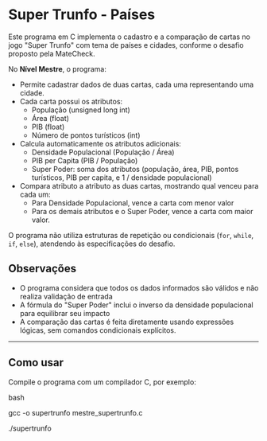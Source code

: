 # Super Trunfo - Países

Este programa em C implementa o cadastro e a comparação de cartas no jogo "Super Trunfo" com tema de países e cidades, conforme o desafio proposto pela MateCheck.

No **Nível Mestre**, o programa:

- Permite cadastrar dados de duas cartas, cada uma representando uma cidade.
- Cada carta possui os atributos:
  - População (unsigned long int)
  - Área (float)
  - PIB (float)
  - Número de pontos turísticos (int)
- Calcula automaticamente os atributos adicionais:
  - Densidade Populacional (População / Área)
  - PIB per Capita (PIB / População)
  - Super Poder: soma dos atributos (população, área, PIB, pontos turísticos, PIB per capita, e 1 / densidade populacional)
- Compara atributo a atributo as duas cartas, mostrando qual venceu para cada um:
  - Para Densidade Populacional, vence a carta com menor valor
  - Para os demais atributos e o Super Poder, vence a carta com maior valor.

O programa não utiliza estruturas de repetição ou condicionais (`for`, `while`, `if`, `else`), atendendo às especificações do desafio.

## Observações
- O programa considera que todos os dados informados são válidos e não realiza validação de entrada
- A fórmula do "Super Poder" inclui o inverso da densidade populacional para equilibrar seu impacto
- A comparação das cartas é feita diretamente usando expressões lógicas, sem comandos condicionais explícitos.

---

## Como usar

Compile o programa com um compilador C, por exemplo:

   bash
  
   gcc -o supertrunfo mestre_supertrunfo.c
  
   ./supertrunfo





